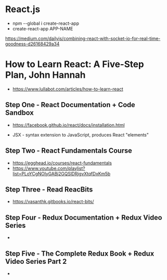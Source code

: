 # React.js

- npm --global i create-react-app
- create-react-app APP-NAME

https://medium.com/dailyjs/combining-react-with-socket-io-for-real-time-goodness-d26168429a34

# How to Learn React: A Five-Step Plan, John Hannah
- https://www.lullabot.com/articles/how-to-learn-react

## Step One - React Documentation + Code Sandbox
- https://facebook.github.io/react/docs/installation.html

- JSX - syntax extension to JavaScript, produces React "elements"

## Step Two - React Fundamentals Course
- https://egghead.io/courses/react-fundamentals
- https://www.youtube.com/playlist?list=PLoYCgNOIyGABj2GQSlDRjgvXtqfDxKm5b

## Step Three - Read ReacBits
- https://vasanthk.gitbooks.io/react-bits/

## Step Four - Redux Documentation + Redux Video Series
-

## Step Five -  The Complete Redux Book + Redux Video Series Part 2
-
